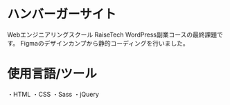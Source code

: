 #  ハンバーガーサイト
Webエンジニアリングスクール RaiseTech WordPress副業コースの最終課題です。
Figmaのデザインカンプから静的コーディングを行いました。

# 使用言語/ツール
・HTML
・CSS
・Sass
・jQuery
